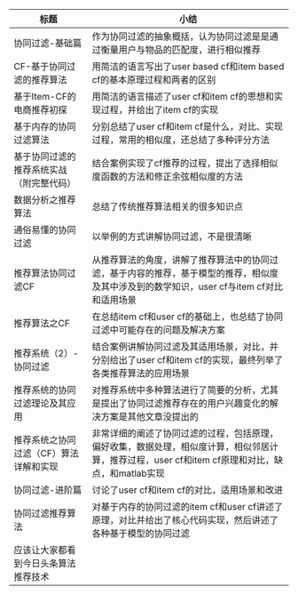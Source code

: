 | 标题                                     | 小结                                                         |
| ---------------------------------------- | ------------------------------------------------------------ |
| 协同过滤-基础篇                          | 作为协同过滤的抽象概括，认为协同过滤是是通过衡量用户与物品的匹配度，进行相似推荐 |
| CF-基于协同过滤的推荐算法                | 用简洁的语言写出了user based cf和item based cf的基本原理过程和两者的区别 |
| 基于Item-CF的电商推荐初探                | 用简洁的语言描述了user cf和item cf的思想和实现过程，并给出了item cf的实现 |
| 基于内存的协同过滤算法                   | 分别总结了user cf和item cf是什么，对比、实现过程，常用的相似度，还总结了多种评分方法 |
| 基于协同过滤的推荐系统实战（附完整代码） | 结合案例实现了cf推荐的过程，提出了选择相似度函数的方法和修正余弦相似度的方法 |
| 数据分析之推荐算法                       | 总结了传统推荐算法相关的很多知识点                           |
| 通俗易懂的协同过滤                       | 以举例的方式讲解协同过滤，不是很清晰                         |
| 推荐算法协同过滤CF                       | 从推荐算法的角度，讲解了推荐算法中的协同过滤，基于内容的推荐，基于模型的推荐，相似度及其中涉及到的数学知识，user cf与item cf对比和适用场景 |
| 推荐算法之CF                             | 在总结item cf和user cf的基础上，也总结了协同过滤中可能存在的问题及解决方案 |
| 推荐系统（2）-协同过滤                   | 结合案例讲解协同过滤及其适用场景，对比，并分别给出了user cf和item cf的实现，最终列举了各类推荐算法的应用场景 |
| 推荐系统的协同过滤理论及其应用           | 对推荐系统中多种算法进行了简要的分析，尤其是提出了协同过滤推荐存在的用户兴趣变化的解决方案是其他文章没提出的 |
| 推荐系统之协同过滤（CF）算法详解和实现   | 非常详细的阐述了协同过滤的过程，包括原理，偏好收集，数据处理，相似度计算，相似邻居计算，推荐过程，user cf和item cf原理和对比，缺点，和matlab实现 |
| 协同过滤-进阶篇                          | 讨论了user cf和item cf的对比，适用场景和改进                 |
| 协同过滤推荐算法                         | 对基于内存的协同过滤的item cf和user cf讲述了原理，对比并给出了核心代码实现，然后讲述了各种基于模型的协同过滤 |
| 应该让大家都看到今日头条算法推荐技术     |                                                              |

